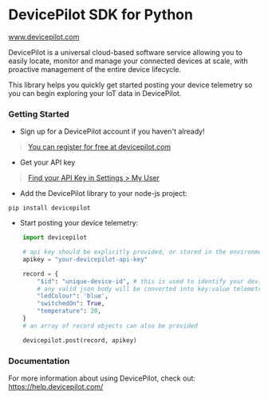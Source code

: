 # DevicePilot SDK for Python

www.devicepilot.com

DevicePilot is a universal cloud-based software service allowing you to easily locate, monitor and manage your connected devices at scale, with proactive management of the entire device lifecycle.

This library helps you quickly get started posting your device telemetry so you can begin exploring your IoT data in DevicePilot.

### Getting Started

* Sign up for a DevicePilot account if you haven't already!

> [You can register for free at devicepilot.com](https://app.devicepilot.com/#/user/register)

* Get your API key

> [Find your API Key in Settings > My User](https://app.devicepilot.com/#/settings/my-user)

* Add the DevicePilot library to your node-js project:

```
pip install devicepilot
```

* Start posting your device telemetry:

```python
    import devicepilot

    # api key should be explicitly provided, or stored in the environmental variable DP_API_KEY
    apikey = "your-devicepilot-api-key"

    record = {
        "$id": "unique-device-id", # this is used to identify your device
        # any valid json body will be converted into key:value telemetry:
        "ledColour": 'blue',
        "switchedOn": True,
        "temperature": 20,
    }
    # an array of record objects can also be provided

    devicepilot.post(record, apikey)
```

### Documentation

For more information about using DevicePilot, check out: https://help.devicepilot.com/
